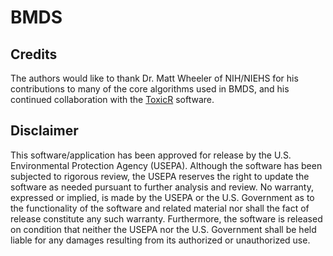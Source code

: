 # BMDS

## Credits

The authors would like to thank Dr. Matt Wheeler of NIH/NIEHS for his contributions to many of the core algorithms used in BMDS, and his continued collaboration with the [ToxicR](https://github.com/NIEHS/ToxicR) software.

## Disclaimer

This software/application has been approved for release by the U.S. Environmental Protection Agency (USEPA). Although the software has been subjected to rigorous review, the USEPA reserves the right to update the software as needed pursuant to further analysis and review. No warranty, expressed or implied, is made by the USEPA or the U.S. Government as to the functionality of the software and related material nor shall the fact of release constitute any such warranty. Furthermore, the software is released on condition that neither the USEPA nor the U.S. Government shall be held liable for any damages resulting from its authorized or unauthorized use.
